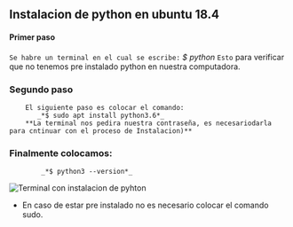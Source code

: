 ## Instalacion de python en ubuntu 18.4
   #### Primer paso
`Se habre un terminal en el cual se escribe:`
        _*$ python*_
  `Esto` para verificar que no tenemos pre instalado python en nuestra computadora.
 ### Segundo paso ###
        El siguiente paso es colocar el comando:
           _*$ sudo apt install python3.6*_
        **La terminal nos pedira nuestra contraseña, es necesariodarla para cntinuar con el proceso de Instalacion)**
### Finalmente colocamos:
            _*$ python3 --version*_
![Terminal con instalacion de pyhton ](images/2019/08/1.png)
   - En caso de estar pre instalado no es necesario colocar el comando sudo.
